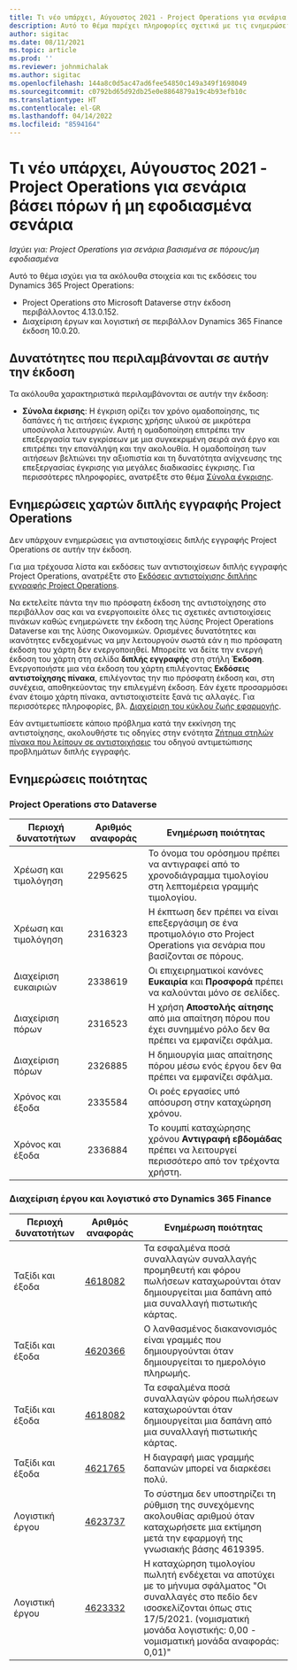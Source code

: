 ```yaml
---
title: Τι νέο υπάρχει, Αύγουστος 2021 - Project Operations για σενάρια βάσει πόρων ή μη εφοδιασμένα σενάρια
description: Αυτό το θέμα παρέχει πληροφορίες σχετικά με τις ενημερώσεις ποιότητας που είναι διαθέσιμες στην έκδοση Αυγούστου 2021 του Project Operations για σενάρια βασισμένα σε πόρους/μη εφοδιασμένα.
author: sigitac
ms.date: 08/11/2021
ms.topic: article
ms.prod: ''
ms.reviewer: johnmichalak
ms.author: sigitac
ms.openlocfilehash: 144a8c0d5ac47ad6fee54850c149a349f1698049
ms.sourcegitcommit: c0792bd65d92db25e0e8864879a19c4b93efb10c
ms.translationtype: HT
ms.contentlocale: el-GR
ms.lasthandoff: 04/14/2022
ms.locfileid: "8594164"
---
```

# <a name="whats-new-august-2021---project-operations-for-resourcenon-stocked-based-scenarios"></a>Τι νέο υπάρχει, Αύγουστος 2021 - Project Operations για σενάρια βάσει πόρων ή μη εφοδιασμένα σενάρια

*Ισχύει για: Project Operations για σενάρια βασισμένα σε πόρους/μη εφοδιασμένα*

Αυτό το θέμα ισχύει για τα ακόλουθα στοιχεία και τις εκδόσεις του Dynamics 365 Project Operations:

   - Project Operations στο Microsoft Dataverse στην έκδοση περιβάλλοντος 4.13.0.152.
   - Διαχείριση έργων και λογιστική σε περιβάλλον Dynamics 365 Finance έκδοση 10.0.20.

## <a name="features-included-in-this-release"></a>Δυνατότητες που περιλαμβάνονται σε αυτήν την έκδοση

Τα ακόλουθα χαρακτηριστικά περιλαμβάνονται σε αυτήν την έκδοση:

- **Σύνολα έκρισης**: Η έγκριση ορίζει τον χρόνο ομαδοποίησης, τις δαπάνες ή τις αιτήσεις έγκρισης χρήσης υλικού σε μικρότερα υποσύνολα λειτουργιών. Αυτή η ομαδοποίηση επιτρέπει την επεξεργασία των εγκρίσεων με μια συγκεκριμένη σειρά ανά έργο και επιτρέπει την επανάληψη και την ακολουθία. Η ομαδοποίηση των αιτήσεων βελτιώνει την αξιοπιστία και τη δυνατότητα ανίχνευσης της επεξεργασίας έγκρισης για μεγάλες διαδικασίες έγκρισης. Για περισσότερες πληροφορίες, ανατρέξτε στο θέμα [Σύνολα έγκρισης](../approvals/approval-sets.md).

## <a name="project-operations-dual-write-maps-updates"></a>Ενημερώσεις χαρτών διπλής εγγραφής Project Operations

Δεν υπάρχουν ενημερώσεις για αντιστοιχίσεις διπλής εγγραφής Project Operations σε αυτήν την έκδοση.

Για μια τρέχουσα λίστα και εκδόσεις των αντιστοιχίσεων διπλής εγγραφής Project Operations, ανατρέξτε στο [Εκδόσεις αντιστοίχισης διπλήης εγγραφής Project Operations](../environment/resource-dual-write-maps.md).

Να εκτελείτε πάντα την πιο πρόσφατη έκδοση της αντιστοίχησης στο περιβάλλον σας και να ενεργοποιείτε όλες τις σχετικές αντιστοιχίσεις πινάκων καθώς ενημερώνετε την έκδοση της λύσης Project Operations Dataverse και της λύσης Οικονομικών. Ορισμένες δυνατότητες και ικανότητες ενδεχομένως να μην λειτουργούν σωστά εάν η πιο πρόσφατη έκδοση του χάρτη δεν ενεργοποιηθεί. Μπορείτε να δείτε την ενεργή έκδοση του χάρτη στη σελίδα **διπλής εγγραφής** στη στήλη **Έκδοση**. Ενεργοποιήστε μια νέα έκδοση του χάρτη επιλέγοντας **Εκδόσεις αντιστοίχησης πίνακα**, επιλέγοντας την πιο πρόσφατη έκδοση και, στη συνέχεια, αποθηκεύοντας την επιλεγμένη έκδοση. Εάν έχετε προσαρμόσει έναν έτοιμο χάρτη πίνακα, αντιστοιχιστείτε ξανά τις αλλαγές. Για περισσότερες πληροφορίες, βλ. [Διαχείριση του κύκλου ζωής εφαρμογής](/dynamics365/fin-ops-core/dev-itpro/data-entities/dual-write/app-lifecycle-management).

Εάν αντιμετωπίσετε κάποιο πρόβλημα κατά την εκκίνηση της αντιστοίχησης, ακολουθήστε τις οδηγίες στην ενότητα [Ζήτημα στηλών πίνακα που λείπουν σε αντιστοιχήσεις](/dynamics365/fin-ops-core/dev-itpro/data-entities/dual-write/dual-write-troubleshooting-finops-upgrades#missing-table-columns-issue-on-maps) του οδηγού αντιμετώπισης προβλημάτων διπλής εγγραφής.

## <a name="quality-updates"></a>Ενημερώσεις ποιότητας

### <a name="project-operations-on-dataverse"></a>Project Operations στο Dataverse

| **Περιοχή δυνατοτήτων** | **Αριθμός αναφοράς** | **Ενημέρωση ποιότητας** |
| --- | --- | --- |
| Χρέωση και τιμολόγηση | 2295625 | Το όνομα του ορόσημου πρέπει να αντιγραφεί από το χρονοδιάγραμμα τιμολογίου στη λεπτομέρεια γραμμής τιμολογίου. |
| Χρέωση και τιμολόγηση | 2316323 | Η έκπτωση δεν πρέπει να είναι επεξεργάσιμη σε ένα προτιμολόγιο στο Project Operations για σενάρια που βασίζονται σε πόρους. |
|   Διαχείριση ευκαιριών | 2338619 | Οι επιχειρηματικοί κανόνες **Ευκαιρία** και **Προσφορά** πρέπει να καλούνται μόνο σε σελίδες. |
| Διαχείριση πόρων | 2316523 | Η χρήση **Αποστολής αίτησης** από μια απαίτηση πόρου που έχει συνημμένο ρόλο δεν θα πρέπει να εμφανίζει σφάλμα. |
| Διαχείριση πόρων | 2326885 | Η δημιουργία μιας απαίτησης πόρου μέσω ενός έργου δεν θα πρέπει να εμφανίζει σφάλμα. |
| Χρόνος και έξοδα | 2335584 | Οι ροές εργασίες υπό απόσυρση στην καταχώρηση χρόνου. |
| Χρόνος και έξοδα | 2336884 | Το κουμπί καταχώρησης χρόνου **Αντιγραφή εβδομάδας** πρέπει να λειτουργεί περισσότερο από τον τρέχοντα χρήστη. |


### <a name="project-management-and-accounting-on-dynamics-365-finance"></a>Διαχείριση έργου και λογιστικό στο Dynamics 365 Finance

| Περιοχή δυνατοτήτων | Αριθμός αναφοράς | Ενημέρωση ποιότητας |
| --- | --- | --- |
| Ταξίδι και έξοδα | [4618082](https://fix.lcs.dynamics.com/Issue/Details?kb=4618082&amp;bugId=583101&amp;dbType=3&amp;qc=9c85ac8ca1e5e9cd07fac9e9aa2cb0914724e28b86ad3339dacf7741f554c605) | Τα εσφαλμένα ποσά συναλλαγών συναλλαγής προμηθευτή και φόρου πωλήσεων καταχωρούνται όταν δημιουργείται μια δαπάνη από μια συναλλαγή πιστωτικής κάρτας. |
| Ταξίδι και έξοδα | [4620366](https://fix.lcs.dynamics.com/Issue/Details?kb=4620366&amp;bugId=579485&amp;dbType=3&amp;qc=e864789bd95505ea624c537d585bf113c2de60b97c88439d44693dbd85aa8e92) | Ο λανθασμένος διακανονισμός είναι γραμμές που δημιουργούνται όταν δημιουργείται το ημερολόγιο πληρωμής. |
| Ταξίδι και έξοδα | [4618082](https://fix.lcs.dynamics.com/Issue/Details?kb=4618082&amp;bugId=583101&amp;dbType=3&amp;qc=9c85ac8ca1e5e9cd07fac9e9aa2cb0914724e28b86ad3339dacf7741f554c605) | Τα εσφαλμένα ποσά συναλλαγών φόρου πωλήσεων καταχωρούνται όταν δημιουργείται μια δαπάνη από μια συναλλαγή πιστωτικής κάρτας. |
| Ταξίδι και έξοδα | [4621765](https://fix.lcs.dynamics.com/Issue/Details?kb=4621765&amp;bugId=587306&amp;dbType=3&amp;qc=6fbfad0123d4e95eaf8d5a5a2f6c354577c991b7905c852ab02d1f94e728a876) | Η διαγραφή μιας γραμμής δαπανών μπορεί να διαρκέσει πολύ. |
| Λογιστική έργου | [4623737](https://fix.lcs.dynamics.com/Issue/Details?kb=4623737&amp;bugId=598109&amp;dbType=3&amp;qc=4101fc5865201e21815299f2ff11ae46d5d5370510868df86c25ee09a8ca1a0c) | Το σύστημα δεν υποστηρίζει τη ρύθμιση της συνεχόμενης ακολουθίας αριθμού όταν καταχωρήσετε μια εκτίμηση μετά την εφαρμογή της γνωσιακής βάσης 4619395. |
| Λογιστική έργου | [4623332](https://fix.lcs.dynamics.com/Issue/Details?kb=4623332&amp;bugId=586034&amp;dbType=3&amp;qc=2f64bb1977c4a9c9dd2ce9de7e72230b86eca14b6295c5bbfb614ea97ad81caf) | Η καταχώρηση τιμολογίου πωλητή ενδέχεται να αποτύχει με το μήνυμα σφάλματος "Οι συναλλαγές στο πεδίο δεν ισοσκελίζονται όπως στις 17/5/2021. (νομισματική μονάδα λογιστικής: 0,00 - νομισματική μονάδα αναφοράς: 0,01)" |
